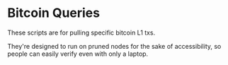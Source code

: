 # Bitcoin Queries

These scripts are for pulling specific bitcoin L1 txs.

They're designed to run on pruned nodes for the sake of accessibility, so people can easily verify even with only a laptop.
